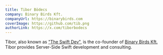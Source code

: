 ```yaml
---
title: Tibor Bödecs
company: Binary Birds Kft.
companyUrl: https://binarybirds.com
coverImage: https://github.com/tib.png
authorLink: https://x.com/tiborbodecs
---
```


Tibor, also known as ["The Swift Dev"](https://theswiftdev.com), is the co-founder of [Binary Birds Kft.](https://binarybirds.com) Tibor provides Server-Side Swift development and consulting.
